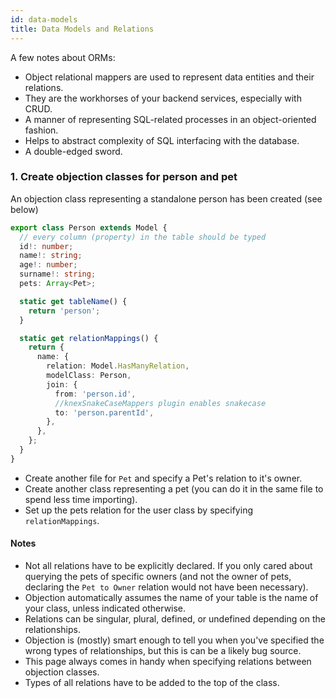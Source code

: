 ```yaml
---
id: data-models
title: Data Models and Relations
---
```


A few notes about ORMs:

- Object relational mappers are used to represent data entities and their relations.
- They are the workhorses of your backend services, especially with CRUD.
- A manner of representing SQL-related processes in an object-oriented fashion.
- Helps to abstract complexity of SQL interfacing with the database.
- A double-edged sword.

### 1. Create objection classes for person and pet

An objection class representing a standalone person has been created (see below)

```typescript
export class Person extends Model {
  // every column (property) in the table should be typed
  id!: number;
  name!: string;
  age!: number;
  surname!: string;
  pets: Array<Pet>;

  static get tableName() {
    return 'person';
  }

  static get relationMappings() {
    return {
      name: {
        relation: Model.HasManyRelation,
        modelClass: Person,
        join: {
          from: 'person.id',
          //knexSnakeCaseMappers plugin enables snakecase
          to: 'person.parentId',
        },
      },
    };
  }
}
```

- Create another file for `Pet` and specify a Pet's relation to it's owner.
- Create another class representing a pet (you can do it in the same file to spend less time importing).
- Set up the pets relation for the user class by specifying `relationMappings`.

#### Notes

- Not all relations have to be explicitly declared. If you only cared about querying the pets of specific owners (and not the owner of pets, declaring the `Pet to Owner` relation would not have been necessary).
- Objection automatically assumes the name of your table is the name of your class, unless indicated otherwise.
- Relations can be singular, plural, defined, or undefined depending on the relationships.
- Objection is (mostly) smart enough to tell you when you've specified the wrong types of relationships, but this is can be a likely bug source.
- This page always comes in handy when specifying relations between objection classes.
- Types of all relations have to be added to the top of the class.
